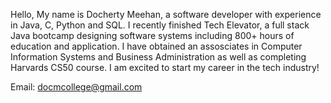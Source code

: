 
Hello, My name is Docherty Meehan, a software developer with experience in Java, C, Python and SQL.
I recently finished Tech Elevator, a full stack Java bootcamp designing software systems including 800+ hours of education and application.
I have obtained an assosciates in Computer Information Systems and Business Administration as well as completing Harvards CS50 course.
I am excited to start my career in the tech industry!


Email: docmcollege@gmail.com
